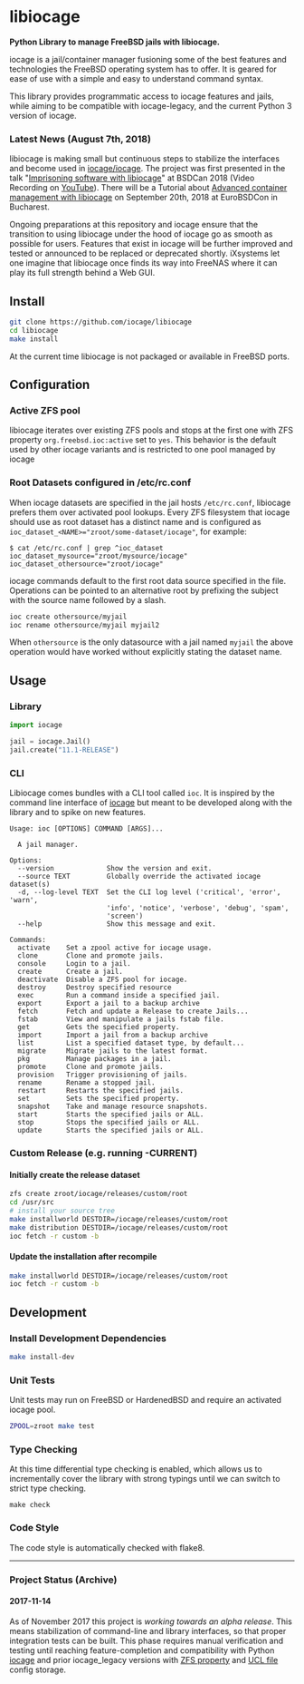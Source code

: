 # libiocage

**Python Library to manage FreeBSD jails with libiocage.**

iocage is a jail/container manager fusioning some of the best features and technologies the FreeBSD operating system has to offer. It is geared for ease of use with a simple and easy to understand command syntax.

This library provides programmatic access to iocage features and jails, while aiming to be compatible with iocage-legacy, and the current Python 3 version of iocage.

### Latest News (August 7th, 2018)
libiocage is making small but continuous steps to stabilize the interfaces and become used in [iocage/iocage](https://github.com/iocage/iocage). The project was first presented in the talk "[Imprisoning software with libiocage](https://www.bsdcan.org/2018/schedule/events/957.en.html)" at BSDCan 2018 (Video Recording on [YouTube](https://www.youtube.com/watch?v=CTGc3zYToh0)). There will be a Tutorial about [Advanced container management with libiocage](https://2018.eurobsdcon.org/tutorial-speakers/#StefanGronke) on September 20th, 2018 at EuroBSDCon in Bucharest.

Ongoing preparations at this repository and iocage ensure that the transition to using libiocage under the hood of iocage go as smooth as possible for users. Features that exist in iocage will be further improved and tested or announced to be replaced or deprecated shortly. iXsystems let one imagine that libiocage once finds its way into FreeNAS where it can play its full strength behind a Web GUI.

## Install

```sh
git clone https://github.com/iocage/libiocage
cd libiocage
make install
```

At the current time libiocage is not packaged or available in FreeBSD ports.

## Configuration

### Active ZFS pool

libiocage iterates over existing ZFS pools and stops at the first one with ZFS property `org.freebsd.ioc:active` set to `yes`. This behavior is the default used by other iocage variants and is restricted to one pool managed by iocage

### Root Datasets configured in /etc/rc.conf

When iocage datasets are specified in the jail hosts `/etc/rc.conf`, libiocage prefers them over activated pool lookups. Every ZFS filesystem that iocage should use as root dataset has a distinct name and is configured as `ioc_dataset_<NAME>="zroot/some-dataset/iocage"`, for example:

```
$ cat /etc/rc.conf | grep ^ioc_dataset
ioc_dataset_mysource="zroot/mysource/iocage"
ioc_dataset_othersource="zroot/iocage"
```

iocage commands default to the first root data source specified in the file.
Operations can be pointed to an alternative root by prefixing the subject with the source name followed by a slash.

```sh
ioc create othersource/myjail
ioc rename othersource/myjail myjail2
```

When `othersource` is the only datasource with a jail named `myjail` the above operation would have worked without explicitly stating the dataset name.

## Usage

### Library

```python
import iocage

jail = iocage.Jail()
jail.create("11.1-RELEASE")
```

### CLI

Libiocage comes bundles with a CLI tool called `ioc`.
It is inspired by the command line interface of [iocage](https://github.com/iocage/iocage) but meant to be developed along with the library and to spike on new features.

```
Usage: ioc [OPTIONS] COMMAND [ARGS]...

  A jail manager.

Options:
  --version             Show the version and exit.
  --source TEXT         Globally override the activated iocage dataset(s)
  -d, --log-level TEXT  Set the CLI log level ('critical', 'error', 'warn',
                        'info', 'notice', 'verbose', 'debug', 'spam',
                        'screen')
  --help                Show this message and exit.

Commands:
  activate    Set a zpool active for iocage usage.
  clone       Clone and promote jails.
  console     Login to a jail.
  create      Create a jail.
  deactivate  Disable a ZFS pool for iocage.
  destroy     Destroy specified resource
  exec        Run a command inside a specified jail.
  export      Export a jail to a backup archive
  fetch       Fetch and update a Release to create Jails...
  fstab       View and manipulate a jails fstab file.
  get         Gets the specified property.
  import      Import a jail from a backup archive
  list        List a specified dataset type, by default...
  migrate     Migrate jails to the latest format.
  pkg         Manage packages in a jail.
  promote     Clone and promote jails.
  provision   Trigger provisioning of jails.
  rename      Rename a stopped jail.
  restart     Restarts the specified jails.
  set         Sets the specified property.
  snapshot    Take and manage resource snapshots.
  start       Starts the specified jails or ALL.
  stop        Stops the specified jails or ALL.
  update      Starts the specified jails or ALL.
```

### Custom Release (e.g. running -CURRENT)

#### Initially create the release dataset

```sh
zfs create zroot/iocage/releases/custom/root
cd /usr/src
# install your source tree
make installworld DESTDIR=/iocage/releases/custom/root
make distribution DESTDIR=/iocage/releases/custom/root
ioc fetch -r custom -b
```

#### Update the installation after recompile
```sh
make installworld DESTDIR=/iocage/releases/custom/root
ioc fetch -r custom -b
```

## Development

### Install Development Dependencies

```sh
make install-dev
```

### Unit Tests

Unit tests may run on FreeBSD or HardenedBSD and require an activated iocage pool.

```sh
ZPOOL=zroot make test
```

### Type Checking

At this time differential type checking is enabled, which allows us to incrementally cover the library with strong typings until we can switch to strict type checking.


```
make check
```

### Code Style

The code style is automatically checked with flake8.

---

### Project Status (Archive)

#### 2017-11-14
As of November 2017 this project is *working towards an alpha release*. This means stabilization of command-line and library interfaces, so that proper integration tests can be built. This phase requires manual verification and testing until reaching feature-completion and compatibility with Python [iocage](https://github.com/iocage/iocage) and prior iocage_legacy versions with [ZFS property](https://github.com/iocage/iocage_legacy/tree/master) and [UCL file](https://github.com/iocage/iocage_legacy) config storage.
